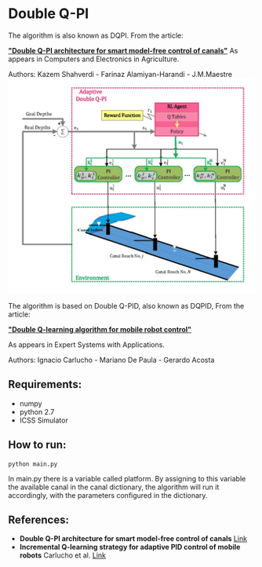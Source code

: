 # Double Q-PI

The algorithm is also known as DQPI. From the article:  

[**"Double Q-PI architecture for smart model-free control of canals"**]([https://www.sciencedirect.com/science/article/abs/pii/S0168169922002575?via%3Dihub])
As appears in Computers and Electronics in Agriculture.

Authors: Kazem Shahverdi - Farinaz Alamiyan-Harandi - J.M.Maestre
![alt text](https://github.com/farinazAH/DoubleQ-PI/blob/master/Canal_RL_Details.jpg)


The algorithm is based on Double Q-PID, also known as DQPID, From the article:  

[**"Double Q-learning algorithm for mobile robot control"**](https://www.sciencedirect.com/science/article/pii/S0957417419304749)

As appears in Expert Systems with Applications.

Authors: Ignacio Carlucho - Mariano De Paula - Gerardo Acosta 

## Requirements: 

- numpy 
- python 2.7 
- ICSS Simulator 

## How to run: 

```
python main.py
```

In main.py there is a variable called platform. By assigning to this variable the available canal in the canal dictionary, the algorithm will run it accordingly, 
with the parameters configured in the dictionary.   


## References: 
- **Double Q-PI architecture for smart model-free control of canals** [Link](https://www.sciencedirect.com/science/article/abs/pii/S0168169922002575?via%3Dihub)
- **Incremental Q-learning strategy for adaptive PID control of mobile robots** Carlucho et al. [Link](https://www.sciencedirect.com/science/article/pii/S0957417417301513)
